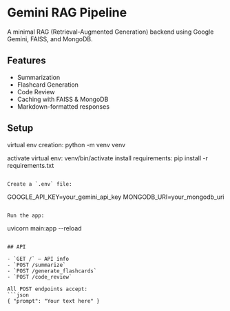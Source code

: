 # Gemini RAG Pipeline

A minimal RAG (Retrieval-Augmented Generation) backend using Google Gemini, FAISS, and MongoDB.

## Features

- Summarization
- Flashcard Generation
- Code Review
- Caching with FAISS & MongoDB
- Markdown-formatted responses

## Setup

virtual env creation:  python -m venv venv

activate virtual env:  venv/bin/activate
install requirements: pip install -r requirements.txt
```

Create a `.env` file:
```
GOOGLE_API_KEY=your_gemini_api_key
MONGODB_URI=your_mongodb_uri
```

Run the app:

```
uvicorn main:app --reload
```

## API

- `GET /` — API info
- `POST /summarize`
- `POST /generate_flashcards`
- `POST /code_review`

All POST endpoints accept:
```json
{ "prompt": "Your text here" }
```